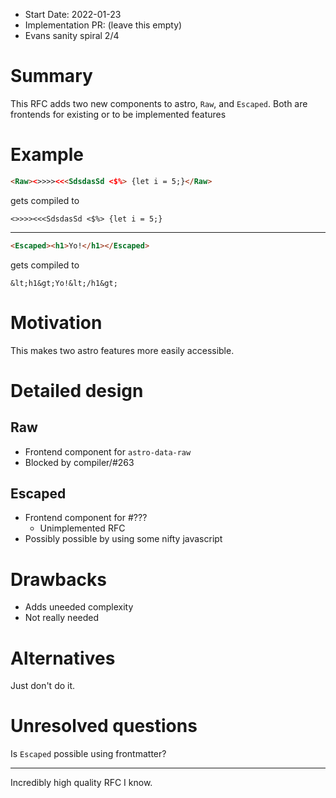- Start Date: 2022-01-23
- Implementation PR: (leave this empty)
- Evans sanity spiral 2/4

# Summary
This RFC adds two new components to astro, `Raw`, and `Escaped`. Both are frontends for existing or to be implemented features
# Example
```html
<Raw><>>>><<<SdsdasSd <$%> {let i = 5;}</Raw>
```
gets compiled to
```
<>>>><<<SdsdasSd <$%> {let i = 5;}
```
---
```html
<Escaped><h1>Yo!</h1></Escaped>
```
gets compiled to
```
&lt;h1&gt;Yo!&lt;/h1&gt;
```
# Motivation
This makes two astro features more easily accessible. 
# Detailed design
## Raw
- Frontend component for `astro-data-raw`
- Blocked by compiler/#263
## Escaped
* Frontend component for #???
	* Unimplemented RFC
* Possibly possible by using some nifty javascript
# Drawbacks
- Adds uneeded complexity
- Not really needed
# Alternatives
Just don't do it.
# Unresolved questions
Is `Escaped` possible using frontmatter?

---

Incredibly high quality RFC I know.